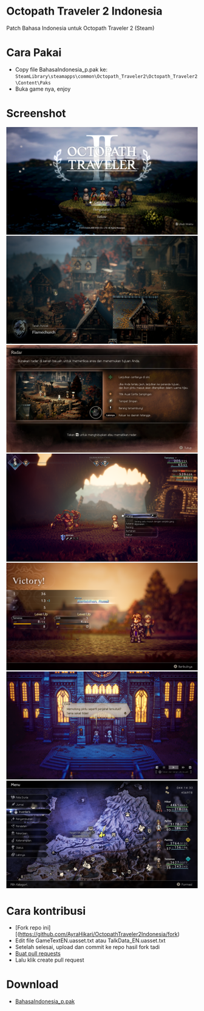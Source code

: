 # Octopath Traveler 2 Indonesia
Patch Bahasa Indonesia untuk Octopath Traveler 2 (Steam)

# Cara Pakai
- Copy file BahasaIndonesia_p.pak ke: `SteamLibrary\steamapps\common\Octopath_Traveler2\Octopath_Traveler2\Content\Paks`
- Buka game nya, enjoy

# Screenshot
<img src="./screenshot/Screenshot (382).png"/>
<img src="./screenshot/Screenshot (376).png"/>
<img src="./screenshot/Screenshot (377).png"/>
<img src="./screenshot/Screenshot (379).png"/>
<img src="./screenshot/Screenshot (380).png"/>
<img src="./screenshot/Screenshot (381).png"/>
<img src="./screenshot/Screenshot (383).png"/>

# Cara kontribusi
- [Fork repo ini][(https://github.com/AyraHikari/OctopathTraveler2Indonesia/fork)
- Edit file GameTextEN.uasset.txt atau TalkData_EN.uasset.txt
- Setelah selesai, upload dan commit ke repo hasil fork tadi
- [Buat pull requests](https://github.com/AyraHikari/OctopathTraveler2Indonesia/compare)
- Lalu klik create pull request

# Download
- [BahasaIndonesia_p.pak](https://github.com/AyraHikari/OctopathTraveler2Indonesia/releases)
